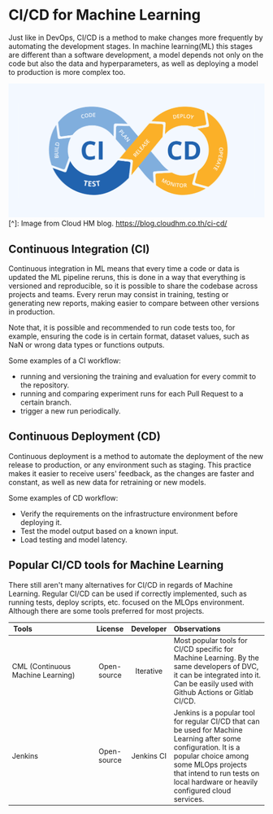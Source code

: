 # CI/CD for Machine Learning 

Just like in DevOps, CI/CD is a method to make changes more frequently by automating the development stages. In machine learning(ML) this stages are different than a software development, a model depends not only on the code but also the data and hyperparameters, as well as deploying a model to production is more complex too.

![CI/CD Diagram](ci-cd.png "CI/CD Diagram")
[^]: Image from Cloud HM blog. https://blog.cloudhm.co.th/ci-cd/
## Continuous Integration (CI)

Continuous integration in ML means that every time a code or data is updated the ML pipeline reruns, this is done in a way that everything is versioned and reproducible, so it is possible to share the codebase across projects and teams. Every rerun may consist in training, testing or generating new reports, making easier to compare between other versions in production.

Note that, it is possible and recommended to run code tests too, for example, ensuring the code is in certain format, dataset values, such as NaN or wrong data types or functions outputs.

Some examples of a CI workflow:

- running and versioning the training and evaluation for every commit to the repository.
- running and comparing experiment runs for each Pull Request to a certain branch.
- trigger a new run periodically.

## Continuous Deployment (CD)

Continuous deployment is a method to automate the deployment of the new release to production, or any environment such as staging. This practice makes it easier to receive users' feedback, as the changes are faster and constant, as well as new data for retraining or new models.

Some examples of CD workflow:

- Verify the requirements on the infrastructure environment before deploying it.
- Test the model output based on a known input.
- Load testing and model latency.
  
## Popular CI/CD tools for Machine Learning

There still aren't many alternatives for CI/CD in regards of Machine Learning. Regular CI/CD can be used if correctly implemented, such as running tests, deploy scripts, etc. focused on the MLOps environment. Although there are some tools preferred for most projects.

<center>

| Tools                             | License           | Developer  | Observations |
| --------------------------------- |:-----------------:|:----------:|:------------ |
| CML (Continuous Machine Learning) | Open-source       | Iterative  | Most popular tools for CI/CD specific for Machine Learning. By the same developers of DVC, it can be integrated into it. Can be easily used with Github Actions or Gitlab CI/CD.|
| Jenkins                          | Open-source       | Jenkins CI | Jenkins is a popular tool for regular CI/CD that can be used for Machine Learning after some configuration. It is a popular choice among some MLOps projects that intend to run tests on local hardware or heavily configured cloud services.|

</center>